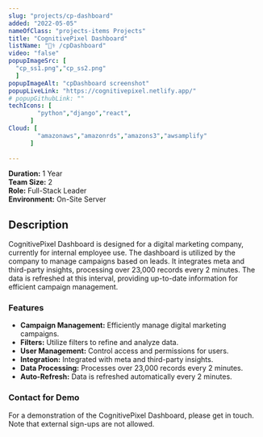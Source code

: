 ```yaml
---
slug: "projects/cp-dashboard"
added: "2022-05-05"
nameOfClass: "projects-items Projects"
title: "CognitivePixel Dashboard"
listName: "👨‍⚕️ /cpDashboard"
video: "false"
popupImageSrc: [
  "cp_ss1.png","cp_ss2.png"
  ]
popupImageAlt: "cpDashboard screenshot"
popupLiveLink: "https://cognitivepixel.netlify.app/"
# popupGithubLink: ""
techIcons: [
        "python","django","react",
      ]
Cloud: [
        "amazonaws","amazonrds","amazons3","awsamplify"
      ]
    
---
```



**Duration:** 1 Year  
**Team Size:** 2  
**Role:** Full-Stack Leader  
**Environment:** On-Site Server

## Description

CognitivePixel Dashboard is designed for a digital marketing company, currently for internal employee use. The dashboard is utilized by the company to manage campaigns based on leads. It integrates meta and third-party insights, processing over 23,000 records every 2 minutes. The data is refreshed at this interval, providing up-to-date information for efficient campaign management.

### Features
- **Campaign Management:** Efficiently manage digital marketing campaigns.
- **Filters:** Utilize filters to refine and analyze data.
- **User Management:** Control access and permissions for users.
- **Integration:** Integrated with meta and third-party insights.
- **Data Processing:** Processes over 23,000 records every 2 minutes.
- **Auto-Refresh:** Data is refreshed automatically every 2 minutes.

### Contact for Demo
For a demonstration of the CognitivePixel Dashboard, please get in touch. Note that external sign-ups are not allowed.
